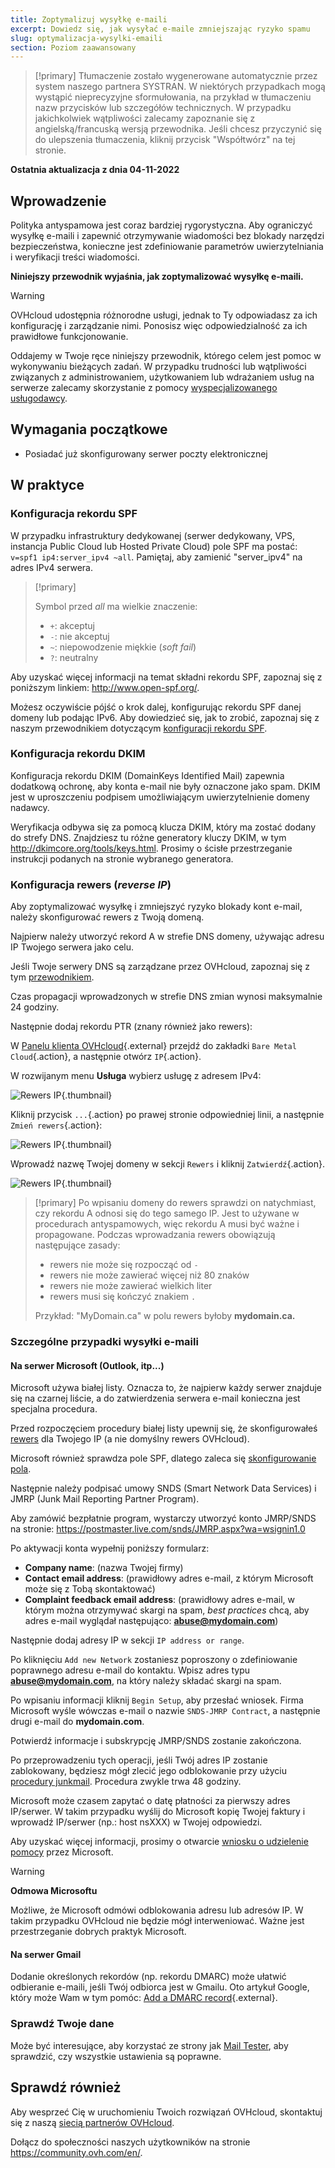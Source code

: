 ```yaml
---
title: Zoptymalizuj wysyłkę e-maili
excerpt: Dowiedz się, jak wysyłać e-maile zmniejszając ryzyko spamu
slug: optymalizacja-wysylki-emaili
section: Poziom zaawansowany
---
```


> [!primary]
> Tłumaczenie zostało wygenerowane automatycznie przez system naszego partnera SYSTRAN. W niektórych przypadkach mogą wystąpić nieprecyzyjne sformułowania, na przykład w tłumaczeniu nazw przycisków lub szczegółów technicznych. W przypadku jakichkolwiek wątpliwości zalecamy zapoznanie się z angielską/francuską wersją przewodnika. Jeśli chcesz przyczynić się do ulepszenia tłumaczenia, kliknij przycisk "Współtwórz" na tej stronie.
>

**Ostatnia aktualizacja z dnia 04-11-2022**

## Wprowadzenie

Polityka antyspamowa jest coraz bardziej rygorystyczna. Aby ograniczyć wysyłkę e-maili i zapewnić otrzymywanie wiadomości bez blokady narzędzi bezpieczeństwa, konieczne jest zdefiniowanie parametrów uwierzytelniania i weryfikacji treści wiadomości.

**Niniejszy przewodnik wyjaśnia, jak zoptymalizować wysyłkę e-maili.**

> [!warning]
>
> OVHcloud udostępnia różnorodne usługi, jednak to Ty odpowiadasz za ich konfigurację i zarządzanie nimi. Ponosisz więc odpowiedzialność za ich prawidłowe funkcjonowanie.
> 
> Oddajemy w Twoje ręce niniejszy przewodnik, którego celem jest pomoc w wykonywaniu bieżących zadań. W przypadku trudności lub wątpliwości związanych z administrowaniem, użytkowaniem lub wdrażaniem usług na serwerze zalecamy skorzystanie z pomocy [wyspecjalizowanego usługodawcy](https://partner.ovhcloud.com/pl/directory/).
> 

## Wymagania początkowe

- Posiadać już skonfigurowany serwer poczty elektronicznej

## W praktyce

### Konfiguracja rekordu SPF <a name="spfrecord"></a>

W przypadku infrastruktury dedykowanej (serwer dedykowany, VPS, instancja Public Cloud lub Hosted Private Cloud) pole SPF ma postać: `v=spf1 ip4:server_ipv4 ~all`. Pamiętaj, aby zamienić "server_ipv4" na adres IPv4 serwera.

> [!primary]
>
> Symbol przed *all* ma wielkie znaczenie:
>
> - `+`: akceptuj
> - `-`: nie akceptuj
> - `~`: niepowodzenie miękkie (*soft fail*)
> - `?`: neutralny
>

Aby uzyskać więcej informacji na temat składni rekordu SPF, zapoznaj się z poniższym linkiem: <http://www.open-spf.org/>.

Możesz oczywiście pójść o krok dalej, konfigurując rekordu SPF danej domeny lub podając IPv6. Aby dowiedzieć się, jak to zrobić, zapoznaj się z naszym przewodnikiem dotyczącym [konfiguracji rekordu SPF](https://docs.ovh.com/pl/domains/uslugi_www_pole_spf/).

### Konfiguracja rekordu DKIM

Konfiguracja rekordu DKIM (DomainKeys Identified Mail) zapewnia dodatkową ochronę, aby konta e-mail nie były oznaczone jako spam. DKIM jest w uproszczeniu podpisem umożliwiającym uwierzytelnienie domeny nadawcy.

Weryfikacja odbywa się za pomocą klucza DKIM, który ma zostać dodany do strefy DNS. Znajdziesz tu różne generatory kluczy DKIM, w tym <http://dkimcore.org/tools/keys.html>. Prosimy o ścisłe przestrzeganie instrukcji podanych na stronie wybranego generatora.

### Konfiguracja rewers (*reverse IP*) <a name="reverseip"></a>

Aby zoptymalizować wysyłkę i zmniejszyć ryzyko blokady kont e-mail, należy skonfigurować rewers z Twoją domeną.

Najpierw należy utworzyć rekord A w strefie DNS domeny, używając adresu IP Twojego serwera jako celu.

Jeśli Twoje serwery DNS są zarządzane przez OVHcloud, zapoznaj się z tym [przewodnikiem](https://docs.ovh.com/pl/domains/hosting_www_jak_edytowac_strefe_dns/#dostep-do-interfejsu-zarzadzania-strefa-dns).

Czas propagacji wprowadzonych w strefie DNS zmian wynosi maksymalnie 24 godziny.

Następnie dodaj rekordu PTR (znany również jako rewers):

W [Panelu klienta OVHcloud](https://www.ovh.com/auth/?action=gotomanager&from=https://www.ovh.pl/&ovhSubsidiary=pl){.external} przejdź do zakładki `Bare Metal Cloud`{.action}, a następnie otwórz `IP`{.action}. 

W rozwijanym menu **Usługa** wybierz usługę z adresem IPv4:

![Rewers IP](images/servicedropmenu.png){.thumbnail}

Kliknij przycisk `...`{.action} po prawej stronie odpowiedniej linii, a następnie `Zmień rewers`{.action}:

![Rewers IP](images/setreversedns.png){.thumbnail}

Wprowadź nazwę Twojej domeny w sekcji `Rewers` i kliknij `Zatwierdź`{.action}.

![Rewers IP](images/enterreverse.png){.thumbnail}

> [!primary]
> Po wpisaniu domeny do rewers sprawdzi on natychmiast, czy rekordu A odnosi się do tego samego IP. Jest to używane w procedurach antyspamowych, więc rekordu A musi być ważne i propagowane. Podczas wprowadzania rewers obowiązują następujące zasady:
>
>  - rewers nie może się rozpocząć od `-`
>  - rewers nie może zawierać więcej niż 80 znaków
>  - rewers nie może zawierać wielkich liter
>  - rewers musi się kończyć znakiem `.`
>
> Przykład: "MyDomain.ca" w polu rewers byłoby **mydomain.ca.**
>

### Szczególne przypadki wysyłki e-maili

#### Na serwer Microsoft (Outlook, itp...)
 
Microsoft używa białej listy. Oznacza to, że najpierw każdy serwer znajduje się na czarnej liście, a do zatwierdzenia serwera e-mail konieczna jest specjalna procedura.

Przed rozpoczęciem procedury białej listy upewnij się, że skonfigurowałeś [rewers](#reverseip) dla Twojego IP (a nie domyślny rewers OVHcloud).

Microsoft również sprawdza pole SPF, dlatego zaleca się [skonfigurowanie pola](#spfrecord).

Następnie należy podpisać umowy SNDS (Smart Network Data Services) i JMRP (Junk Mail Reporting Partner Program).

Aby zamówić bezpłatnie program, wystarczy utworzyć konto JMRP/SNDS na stronie:
<https://postmaster.live.com/snds/JMRP.aspx?wa=wsignin1.0>

Po aktywacji konta wypełnij poniższy formularz:

- **Company name**: (nazwa Twojej firmy)
- **Contact email address**: (prawidłowy adres e-mail, z którym Microsoft może się z Tobą skontaktować)
- **Complaint feedback email address**: (prawidłowy adres e-mail, w którym można otrzymywać skargi na spam, *best practices* chcą, aby adres e-mail wyglądał następująco: **abuse@mydomain.com**)

Następnie dodaj adresy IP w sekcji `IP address or range`.

Po kliknięciu `Add new Network` zostaniesz poproszony o zdefiniowanie poprawnego adresu e-mail do kontaktu. Wpisz adres typu **abuse@mydomain.com**, na który należy składać skargi na spam.

Po wpisaniu informacji kliknij `Begin Setup`, aby przesłać wniosek. Firma Microsoft wyśle wówczas e-mail o nazwie `SNDS-JMRP Contract`, a następnie drugi e-mail do **mydomain.com**.

Potwierdź informacje i subskrypcję JMRP/SNDS zostanie zakończona.

Po przeprowadzeniu tych operacji, jeśli Twój adres IP zostanie zablokowany, będziesz mógł zlecić jego odblokowanie przy użyciu [procedury junkmail](https://support.microsoft.com/en-us/getsupport?oaspworkflow=start_1.0.0.0&wfname=capsub&productkey=edfsmsbl3&locale=en-us&ccsid=635857671692853062). Procedura zwykle trwa 48 godziny.

Microsoft może czasem zapytać o datę płatności za pierwszy adres IP/serwer. W takim przypadku wyślij do Microsoft kopię Twojej faktury i wprowadź IP/serwer (np.: host nsXXX) w Twojej odpowiedzi.

Aby uzyskać więcej informacji, prosimy o otwarcie [wniosku o udzielenie pomocy](https://support.microsoft.com/en-us/getsupport?oaspworkflow=start_1.0.0.0&wfname=capsub&productkey=edfsmsbl3&ccsid=6364926882037750656) przez Microsoft.

> [!warning]
>
> **Odmowa Microsoftu**
>
> Możliwe, że Microsoft odmówi odblokowania adresu lub adresów IP. W takim przypadku OVHcloud nie będzie mógł interweniować. Ważne jest przestrzeganie dobrych praktyk Microsoft.
>

#### Na serwer Gmail

Dodanie określonych rekordów (np. rekordu DMARC) może ułatwić odbieranie e-maili, jeśli Twój odbiorca jest w Gmailu. Oto artykuł Google, który może Wam w tym pomóc: [Add a DMARC record](https://support.google.com/a/answer/2466563?hl=en){.external}.

### Sprawdź Twoje dane

Może być interesujące, aby korzystać ze strony jak [Mail Tester](http://www.mail-tester.com/), aby sprawdzić, czy wszystkie ustawienia są poprawne.

## Sprawdź również

Aby wesprzeć Cię w uruchomieniu Twoich rozwiązań OVHcloud, skontaktuj się z naszą [siecią partnerów OVHcloud](https://partner.ovhcloud.com/pl/directory/).

Dołącz do społeczności naszych użytkowników na stronie <https://community.ovh.com/en/>.